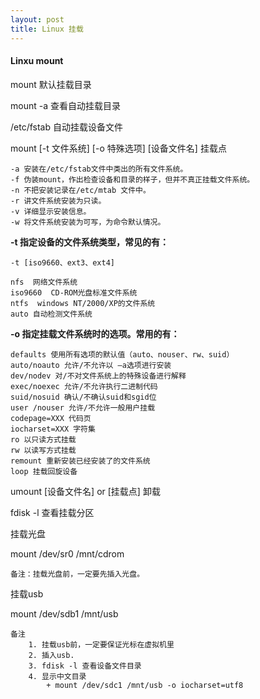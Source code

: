 ```yaml
---
layout: post
title: Linux 挂载
---
```


#### Linxu mount 

mount 默认挂载目录

mount -a  查看自动挂载目录

/etc/fstab 自动挂载设备文件 

mount [-t 文件系统] [-o 特殊选项] [设备文件名] 挂载点

	-a 安装在/etc/fstab文件中类出的所有文件系统。
	-f 伪装mount，作出检查设备和目录的样子，但并不真正挂载文件系统。
	-n 不把安装记录在/etc/mtab 文件中。
	-r 讲文件系统安装为只读。
	-v 详细显示安装信息。
	-w 将文件系统安装为可写，为命令默认情况。


**-t  指定设备的文件系统类型，常见的有：**

	-t [iso9660、ext3、ext4]
	
	nfs  网络文件系统 
	iso9660  CD-ROM光盘标准文件系统 
	ntfs  windows NT/2000/XP的文件系统 
	auto 自动检测文件系统 

**-o  指定挂载文件系统时的选项。常用的有：**
 
	defaults 使用所有选项的默认值（auto、nouser、rw、suid）
	auto/noauto 允许/不允许以 –a选项进行安装
	dev/nodev 对/不对文件系统上的特殊设备进行解释
	exec/noexec 允许/不允许执行二进制代码
	suid/nosuid 确认/不确认suid和sgid位
	user /nouser 允许/不允许一般用户挂载
	codepage=XXX 代码页 
	iocharset=XXX 字符集 
	ro 以只读方式挂载 
	rw 以读写方式挂载 
	remount 重新安装已经安装了的文件系统
	loop 挂载回旋设备

umount [设备文件名] or [挂载点] 卸载

fdisk -l 查看挂载分区

挂载光盘

mount /dev/sr0 /mnt/cdrom

	备注：挂载光盘前，一定要先插入光盘。

挂载usb

mount /dev/sdb1 /mnt/usb

	备注
		1. 挂载usb前，一定要保证光标在虚拟机里
		2. 插入usb.
		3. fdisk -l 查看设备文件目录
		4. 显示中文目录
			+ mount /dev/sdc1 /mnt/usb -o iocharset=utf8


